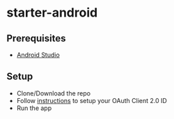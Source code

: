 # starter-android

## Prerequisites
- [Android Studio](https://developer.android.com/studio/index.html)

## Setup
- Clone/Download the repo
- Follow [instructions](https://developers.google.com/fit/android/get-api-key) to setup your OAuth Client 2.0 ID
- Run the app

